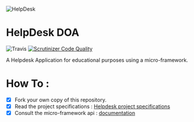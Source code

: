 ![HelpDesk](http://angular.kobject.net/git/phalconist/helpdesk.png "HelpDesk")
# HelpDesk DOA
![Travis](https://travis-ci.org/aleboisselier/helpdesk.svg?branch=tests) [![Scrutinizer Code Quality](https://scrutinizer-ci.com/g/aleboisselier/helpdesk/badges/quality-score.png?b=master)](https://scrutinizer-ci.com/g/aleboisselier/helpdesk/?branch=master)

A Helpdesk Application for educational purposes using a micro-framework.
# How To : 

- [x] Fork your own copy of this repository.
- [x] Read the project specifications : [Helpdesk project specifications](http://slamwiki.kobject.net/slam4/helpdesk/)
- [x] Consult the micro-framework api : [documentation](http://api.kobject.net/micro-framework/)
